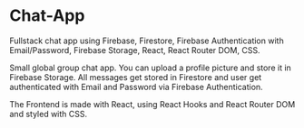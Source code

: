 # Chat-App
Fullstack chat app using Firebase, Firestore, Firebase Authentication with Email/Password, Firebase Storage, React, React Router DOM, CSS. 

Small global group chat app. You can upload a profile picture and store it in Firebase Storage. All messages get stored in Firestore and user get authenticated 
with Email and Password via Firebase Authentication.

The Frontend is made with React, using React Hooks and React Router DOM and styled with CSS. 
